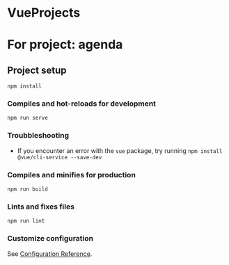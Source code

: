 # VueProjects

# For project: agenda

## Project setup
```
npm install
```

### Compiles and hot-reloads for development
```
npm run serve
```

### Troubbleshooting 
- If you encounter an error with the `vue` package, try running `npm install @vue/cli-service --save-dev` 

### Compiles and minifies for production
```
npm run build
```

### Lints and fixes files
```
npm run lint
```

### Customize configuration
See [Configuration Reference](https://cli.vuejs.org/config/).

